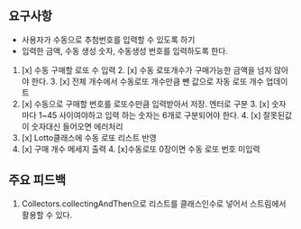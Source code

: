 
## 요구사항
* 사용자가 수동으로 추첨번호를 입력할 수 있도록 하기
* 입력한 금액, 수동 생성 숫자, 수동생성 번호를 입력하도록 한다. 

1. [x] 수동 구매할 로또 수 입력
   2. [x] 수동 로또개수가 구매가능한 금액을 넘지 않아야 한다.
   3. [x] 전체 개수에서 수동로또 개수만큼 뺀 값으로 자동 로또 개수 업데이트
2. [x] 수동으로 구매할 번호를 로또수만큼 입력받아서 저장. 엔터로 구분
   3. [x] 숫자마다 1~45 사이여야하고 입력 하는 숫자는 6개로 구분되어야 한다.
   4. [x] 잘못된값이 숫자대신 들어오면 에러처리
5. [x] Lotto클래스에 수동 로또 리스트 반영
3. [x] 구매 개수 메세지 출력
   4. [x]수동로또 0장이면 수동 로또 번호 미입력 



## 주요 피드백
1. Collectors.collectingAndThen으로 리스트를 클래스인수로 넣어서 스트림에서 활용할 수 있다.